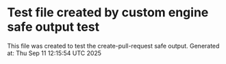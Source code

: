 # Test file created by custom engine safe output test
This file was created to test the create-pull-request safe output.
Generated at: Thu Sep 11 12:15:54 UTC 2025
